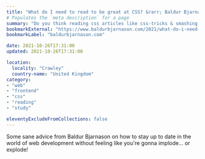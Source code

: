 ```yaml
---
title: "What do I need to read to be great at CSS? &rarr; Baldur Bjarnason"
# Populates the `meta description` for a page
summary: "Do you think reading css articles like css-tricks & smashing magazine is waste of time?"
bookmarkExternal: "https://www.baldurbjarnason.com/2021/what-do-i-need-to-read-to-be-a-css-dev/"
bookmarkLabel: "baldurbjarnason.com"

date: 2021-10-26T17:31:00
updated: 2021-10-26T17:31:00

location:
  locality: "Crawley"
  country-name: "United Kingdom"
category:
- "web"
- "frontend"
- "css"
- "reading"
- "study"

eleventyExcludeFromCollections: false
---
```


Some sane advice from Baldur Bjarnason on how to stay up to date in the world of web development without feeling like you're gonna implode&hellip; or explode!

